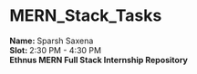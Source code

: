 # MERN_Stack_Tasks

<b> Name: </b> Sparsh Saxena <br>
<b> Slot: </b> 2:30 PM - 4:30 PM <br> 
<b> Ethnus MERN Full Stack Internship Repository <b> 
